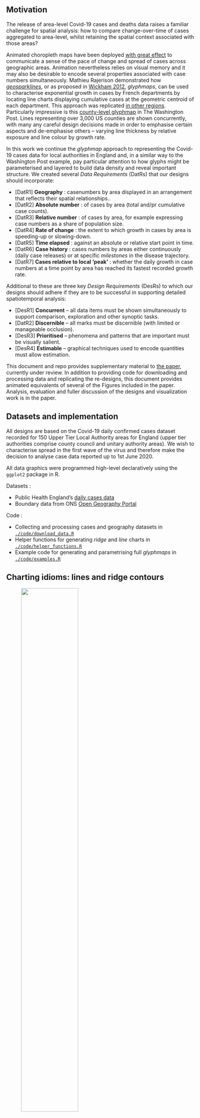 
## Motivation

The release of area-level Covid-19 cases and deaths data raises a
familiar challenge for spatial analysis: how to compare change-over-time
of cases aggregated to area-level, whilst retaining the spatial context
associated with those areas?

Animated choropleth maps have been deployed [with great
effect](https://twitter.com/VictimOfMaths/status/1257428286566776833) to
communicate a sense of the pace of change and spread of cases across
geographic areas. Animation nevertheless relies on visual memory and it
may also be desirable to encode several properties associated with case
numbers simultaneously. Mathieu Rajerison demonstrated how
[*geosparklines*](https://datagistips.hypotheses.org/514), or as
proposed in
[Wickham 2012](https://onlinelibrary.wiley.com/doi/abs/10.1002/env.2152),
*glyphmaps*, can be used to characterise exponential growth in cases by
French departments by locating line charts displaying cumulative cases
at the geometric centroid of each department. This approach was
replicated [in other
regions](https://twitter.com/skopmichal/status/1250620315081768960?ref_src=twsrc%5Etfw%7Ctwcamp%5Etweetembed%7Ctwterm%5E1250620521059934209%7Ctwgr%5E&ref_url=https%3A%2F%2Fdatagistips.hypotheses.org%2F514).
Particularly impressive is this [county-level
glyphmap](https://www.washingtonpost.com/nation/2020/05/24/coronavirus-rural-america-outbreaks/?arc404=true)
in The Washington Post. Lines representing over 3,000 US counties are
shown concurrently, with many any careful design decisions made in order
to emphasise certain aspects and de-emphasise others – varying line
thickness by relative exposure and line colour by growth rate.

In this work we continue the *glyphmap* approach to representing the
Covid-19 cases data for local authorities in England and, in a similar
way to the Washington Post example, pay particular attention to how
glyphs might be parameterised and layered to build data density and
reveal important structure. We created several *Data Requirements*
(DatRs) that our designs should incorporate:

  - \[DatR1\] **Geography** : casenumbers by area displayed in an
    arrangement that reflects their spatial relationships..
  - \[DatR2\] **Absolute number** : of cases by area (total and/pr
    cumulative case counts).
  - \[DatR3\] **Relative number** : of cases by area, for example
    expressing case numbers as a share of population size.
  - \[DatR4\] **Rate of change** : the extent to which growth in cases
    by area is speeding-up or slowing-down.
  - \[DatR5\] **Time elapsed** : against an absolute or relative start
    point in time.
  - \[DatR6\] **Case history** : cases numbers by areas either
    continuously (daily case releases) or at specific *milestones* in
    the disease trajectory.
  - \[DatR7\] **Cases relative to local ‘peak’** : whether the daily
    growth in case numbers at a time point by area has reached its
    fastest recorded growth rate.

Additional to these are three key *Design Requirements* (DesRs) to which
our designs should adhere if they are to be successful in supporting
detailed spatiotemporal analysis:

  - \[DesR1\] **Concurrent** – all data items must be shown
    simultaneously to support comparison, exploration and other synoptic
    tasks.
  - \[DatR2\] **Discernible** – all marks must be discernible (with
    limited or manageable occlusion).
  - \[DesR3\] **Prioritised** – phenomena and patterns that are
    important must be visually salient.
  - \[DesR4\] **Estimable** – graphical techniques used to encode
    quantities must allow estimation.

This document and repo provides supplementary material to [the paper](),
currently under review. In addition to providing code for downloading
and processing data and replicating the re-designs, this document
provides animated equivalents of several of the Figures included in the
paper. Analysis, evaluation and fuller discussion of the designs and
visualization work is in the paper.

## Datasets and implementation

All designs are based on the Covid-19 daily confirmed cases dataset
recorded for 150 Upper Tier Local Authority areas for England (upper
tier authorities comprise county council and unitary authority areas).
We wish to characterise spread in the first wave of the virus and
therefore make the decision to analyse case data reported up to 1st June
2020.

All data graphics were programmed high-level declaratively using the
`ggplot2` package in R.

Datasets :

  - Public Health England’s [daily cases
    data](https://coronavirus.data.gov.uk/)
  - Boundary data from ONS [Open Geography
    Portal](https://hub.arcgis.com/search?owner=ONSGeography_data)

Code :

  - Collecting and processing cases and geography datasets in
    [`./code/download_data.R`](./code/download_data.R)
  - Helper functions for generating *ridge* and *line* charts in
    [`./code/helper_functions.R`](./code/helper_functions.R)
  - Example code for generating and parametrising full *glyphmaps* in
    [`./code/examples.R`](./code/examples.R)

## Charting idioms: lines and ridge contours

<figure>

<a href="./docs/img/london_example.gif">
<img src="./docs/img/london_example.gif" width="60%"> </a>

<figcaption>

Fig 1. Example charts applied to daily cases data in the London region.
Left - ridge contour; right - line chart. Click for full screen version.

</figcaption>

</figure>

<br/>

We experiment with two chart idioms for designing to the seven ARs:
*line* and *ridge contour* charts.

The line chart requires little explanation. **Time in days** (DatR5) is
encoded on the horizontal axis – in this case starting from when the
first 100 cases was recorded for that geographic order. **Cumulative
counts** (DatR2) of daily new is encoded along the vertical access. The
chart can be static and display the full **case history** (DatR6) or
designed to animate over the cases data. The *ridge contour* chart
attempts to encode loosely the same data properties as the lines. Time
varies along the horizontal axis and cumulative cases along the
vertical. Rather than a single line connecting points in temporal order,
though, a separate line is drawn for each frame (release of cases data),
similar to the ‘lockdown’ annotation in the line chart, but connecting
positions on the horizontal and vertical axes to contrive a triangle or
ridge shape. Case history is therefore encoded more indirectly, via
animating over the ‘current’ frame, which is made bold and also through
the case ‘milestones’ that persist through the animation. The case
‘milestones’ appear at regular intervals – every 5,000 cases in this
case. Milestones located close together imply a fast **rate of change**
(DatR5) and milestones further apart imply a slow rate of change; it is
for this reason that we name them contours.

## Geo-spatial arrangements

Whilst these designs encode several of the DatRs, an obvious omission is
DatR1 **geography**. It is technically possible to arrange the ridges
and lines at local authority centroids as in Mathieu Rajerison’s
*glyphmaps* of French departments. This has the obvious benefit of being
highly recognisable, enabling authorities to be easily located and
perhaps regional grouping and comparisons to be more accurately and
quickly performed. Cluttering and occlusion in more densely populated
parts of the country and particularly London is inevitable though – and
clearly problematic, violating DesR2 **discernable**.

<figure>

<a href="./docs/img/exact_examples.png">
<img src="./docs/img/exact_examples.png" width="100%"> </a>

<figcaption>

Fig 2. Ridge contour and line glyphmaps with an exact geospatial
arrangement. Click for full screen version.

</figcaption>

</figure>

Alternatively a semi-spatial ordering could be used with local
authorities of regular size and geometry (grid squares) but with an
approximate spatial arrangement. Here we use the layout algorithm
proposed and evaluated by [Meulemans et
al. 2017](https://www.gicentre.net/small-multiples-with-gaps) – a
geo-spatial *small multiple with gaps* (smwg). Whilst the smwg layout is
less recognisable, it substantially reduces visual clutter, with
important additional benefits conferred from the use of regularly-sized
grids. The grids allow more visually complex and detailed re-designs –
for example superimposing two separate lines to encode directly
cumulative cases and new daily reported cases.

<figure>

<a href="./docs/img/geospatial_example.gif">
<img src="./docs/img/geospatial_example.gif" width="100%"> </a>

<figcaption>

Fig 3. Ridge contour and line glyphmaps with SMWG layout. Click for full
screen version.

</figcaption>

</figure>

## Increasing data density

Following The Washington Post’s example, we explore whether the *lines*
and *ridges* can be further parameterised in order to meet the remaining
DatRs:

<figure>

<p float="center">

<img src="./docs/img/thickness_web.png" style="width:30%">
<img src="./docs/img/value_web.png" style="width:30%">
<img src="./docs/img/hue_web.png" style="width:30%">

</p>

<p float="center">

<img src="./docs/img/hue_value_web.png" style="width:30%">
<img src="./docs/img/super_web.png" style="width:30%">
<img src="./docs/img/super_redesign_web.png" style="width:30%">

</p>

<figcaption>

Fig 4. Re-designs as we build greater data density.

</figcaption>

</figure>

## Evaluating re-designs

In the full paper, we informally evaluate these proposed re-designs via
a data analysis and make suggestions for relating re-designs to
particular data analysis needs. We do not replicate this discussion
here, but instead generate animations to support the static figures used
in this section of the paper.

<figure>

<a href="./docs/img/anim_thickness_web.gif">
<img src="./docs/img/anim_thickness_web.gif" width="100%"> </a>

<figcaption>

Fig 6. Ridge contour and line glyphmaps with SMWG layout. Click for full
screen version.

</figcaption>

</figure>

<figure>

<a href="./docs/img/anim_thickness_web_peaked.gif">
<img src="./docs/img/anim_thickness_web_peaked.gif" width="100%"> </a>

<figcaption>

Fig 7. Ridge contour and line glyphmaps with SMWG layout. Blue:
pre-peak, Red: post-peak. Click for full screen version.

</figcaption>

</figure>

<figure>

<a href="./docs/img/anim_thickness_web_peaked_fill.gif">
<img src="./docs/img/anim_thickness_web_peaked_fill.gif" width="100%">
</a>

<figcaption>

Fig 8. Ridge contours with SMWG layout. Blue: pre-peak, Red: post-peak.
Lightness varies according to distance from local peak. Click for full
screen version.

</figcaption>

</figure>

<figure>

<a href="./docs/img/anim_super_web.gif">
<img src="./docs/img/anim_super_web.gif" width="80%"> </a>

<figcaption>

Fig 9. Area chart glyphmap of daily new cases (with 7-day smoothing) and
spine plot of absolute and relative cases superimposed. Click for full
screen version.

</figcaption>

</figure>

-----

  - [Roger Beecham](http://www.roger-beecham.com/), School of Geography,
    University of Leeds (github:
    [rogerbeecham](https://github.com/rogerbeecham) | twitter:
    [rjbeecham](https://twitter.com/rjbeecham))
